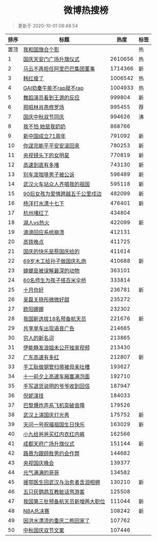 <h1 align="center">微博热搜榜</h1>

> 更新于 2020-10-01 08:48:54

| 排序 | 标题                                                                                                                                                                                                                             | 热度    | 标签 |
| ---- | -------------------------------------------------------------------------------------------------------------------------------------------------------------------------------------------------------------------------------- | ------- | ---- |
| 置顶 | [我和国旗合个影](https://s.weibo.com/weibo?q=%23%E6%88%91%E5%92%8C%E5%9B%BD%E6%97%97%E5%90%88%E4%B8%AA%E5%BD%B1%23&Refer=new_time)                                                                                               |         | 热   |
| 1    | [国庆天安门广场升旗仪式](https://s.weibo.com/weibo?q=%23%E5%9B%BD%E5%BA%86%E5%A4%A9%E5%AE%89%E9%97%A8%E5%B9%BF%E5%9C%BA%E5%8D%87%E6%97%97%E4%BB%AA%E5%BC%8F%23&Refer=top)                                                        | 2610656 | 热   |
| 2    | [马云不再担任阿里巴巴集团董事](https://s.weibo.com/weibo?q=%23%E9%A9%AC%E4%BA%91%E4%B8%8D%E5%86%8D%E6%8B%85%E4%BB%BB%E9%98%BF%E9%87%8C%E5%B7%B4%E5%B7%B4%E9%9B%86%E5%9B%A2%E8%91%A3%E4%BA%8B%23&Refer=top)                       | 1714366 | 新   |
| 3    | [韩红瘦了](https://s.weibo.com/weibo?q=%23%E9%9F%A9%E7%BA%A2%E7%98%A6%E4%BA%86%23&Refer=top)                                                                                                                                     | 1006542 | 热   |
| 4    | [GAI劝秦牛能不rap就不rap](https://s.weibo.com/weibo?q=%23GAI%E5%8A%9D%E7%A7%A6%E7%89%9B%E8%83%BD%E4%B8%8Drap%E5%B0%B1%E4%B8%8Drap%23&Refer=top)                                                                                  | 1004933 | 热   |
| 5    | [舞蹈演员看到王源的反应](https://s.weibo.com/weibo?q=%23%E8%88%9E%E8%B9%88%E6%BC%94%E5%91%98%E7%9C%8B%E5%88%B0%E7%8E%8B%E6%BA%90%E7%9A%84%E5%8F%8D%E5%BA%94%23&Refer=top)                                                        | 999804  | 新   |
| 6    | [邢昭林肖燕修罗场](https://s.weibo.comjavascript:void(0);)                                                                                                                                                                       | 995455  | 荐   |
| 7    | [国庆中秋双节同庆](https://s.weibo.com/weibo?q=%23%E5%9B%BD%E5%BA%86%E4%B8%AD%E7%A7%8B%E5%8F%8C%E8%8A%82%E5%90%8C%E5%BA%86%23&Refer=top)                                                                                         | 994626  | 沸   |
| 8    | [我不怕 她是我奶奶](https://s.weibo.com/weibo?q=%E6%88%91%E4%B8%8D%E6%80%95%20%E5%A5%B9%E6%98%AF%E6%88%91%E5%A5%B6%E5%A5%B6&Refer=top)                                                                                           | 868766  |      |
| 9    | [新中国成立71周年](https://s.weibo.com/weibo?q=%23%E6%96%B0%E4%B8%AD%E5%9B%BD%E6%88%90%E7%AB%8B71%E5%91%A8%E5%B9%B4%23&Refer=top)                                                                                                | 791092  | 新   |
| 10   | [你逞完能平平安安滚回来](https://s.weibo.com/weibo?q=%E4%BD%A0%E9%80%9E%E5%AE%8C%E8%83%BD%E5%B9%B3%E5%B9%B3%E5%AE%89%E5%AE%89%E6%BB%9A%E5%9B%9E%E6%9D%A5&Refer=top)                                                              | 780253  | 新   |
| 11   | [央视镜头下的女明星](https://s.weibo.com/weibo?q=%23%E5%A4%AE%E8%A7%86%E9%95%9C%E5%A4%B4%E4%B8%8B%E7%9A%84%E5%A5%B3%E6%98%8E%E6%98%9F%23&Refer=top)                                                                              | 770819  | 新   |
| 12   | [高速到底有多堵](https://s.weibo.com/weibo?q=%23%E9%AB%98%E9%80%9F%E5%88%B0%E5%BA%95%E6%9C%89%E5%A4%9A%E5%A0%B5%23&Refer=top)                                                                                                    | 743130  | 新   |
| 13   | [别车泼咖啡男子被公诉](https://s.weibo.com/weibo?q=%23%E5%88%AB%E8%BD%A6%E6%B3%BC%E5%92%96%E5%95%A1%E7%94%B7%E5%AD%90%E8%A2%AB%E5%85%AC%E8%AF%89%23&Refer=top)                                                                   | 596489  | 新   |
| 14   | [武汉火车站众人齐唱我的祖国](https://s.weibo.com/weibo?q=%23%E6%AD%A6%E6%B1%89%E7%81%AB%E8%BD%A6%E7%AB%99%E4%BC%97%E4%BA%BA%E9%BD%90%E5%94%B1%E6%88%91%E7%9A%84%E7%A5%96%E5%9B%BD%23&Refer=top)                                  | 595118  | 新   |
| 15   | [90后女孩为爱情跨越五千公里戍边](https://s.weibo.com/weibo?q=90%E5%90%8E%E5%A5%B3%E5%AD%A9%E4%B8%BA%E7%88%B1%E6%83%85%E8%B7%A8%E8%B6%8A%E4%BA%94%E5%8D%83%E5%85%AC%E9%87%8C%E6%88%8D%E8%BE%B9&Refer=top)                         | 482099  | 新   |
| 16   | [杨洋打水漂十七下](https://s.weibo.com/weibo?q=%23%E6%9D%A8%E6%B4%8B%E6%89%93%E6%B0%B4%E6%BC%82%E5%8D%81%E4%B8%83%E4%B8%8B%23&Refer=top)                                                                                         | 476401  | 新   |
| 17   | [杭州堵红了](https://s.weibo.com/weibo?q=%23%E6%9D%AD%E5%B7%9E%E5%A0%B5%E7%BA%A2%E4%BA%86%23&Refer=top)                                                                                                                          | 434804  |      |
| 18   | [湖人vs热火](https://s.weibo.com/weibo?q=%23%E6%B9%96%E4%BA%BAvs%E7%83%AD%E7%81%AB%23&Refer=top)                                                                                                                                 | 422099  | 新   |
| 19   | [滴滴回应系统崩溃](https://s.weibo.com/weibo?q=%23%E6%BB%B4%E6%BB%B4%E5%9B%9E%E5%BA%94%E7%B3%BB%E7%BB%9F%E5%B4%A9%E6%BA%83%23&Refer=top)                                                                                         | 412131  |      |
| 20   | [高铁晚点](https://s.weibo.com/weibo?q=%E9%AB%98%E9%93%81%E6%99%9A%E7%82%B9&Refer=top)                                                                                                                                           | 411725  |      |
| 21   | [国庆的快乐是蔡国庆给的](https://s.weibo.com/weibo?q=%23%E5%9B%BD%E5%BA%86%E7%9A%84%E5%BF%AB%E4%B9%90%E6%98%AF%E8%94%A1%E5%9B%BD%E5%BA%86%E7%BB%99%E7%9A%84%23&Refer=top)                                                        | 411614  |      |
| 22   | [69岁木工给孙子做国庆礼炮](https://s.weibo.com/weibo?q=69%E5%B2%81%E6%9C%A8%E5%B7%A5%E7%BB%99%E5%AD%99%E5%AD%90%E5%81%9A%E5%9B%BD%E5%BA%86%E7%A4%BC%E7%82%AE&Refer=top)                                                          | 410688  | 新   |
| 23   | [蟑螂是被误解最深的动物](https://s.weibo.com/weibo?q=%23%E8%9F%91%E8%9E%82%E6%98%AF%E8%A2%AB%E8%AF%AF%E8%A7%A3%E6%9C%80%E6%B7%B1%E7%9A%84%E5%8A%A8%E7%89%A9%23&Refer=top)                                                        | 363101  |      |
| 24   | [60名师生为孩子搭百米伞桥](https://s.weibo.com/weibo?q=%2360%E5%90%8D%E5%B8%88%E7%94%9F%E4%B8%BA%E5%AD%A9%E5%AD%90%E6%90%AD%E7%99%BE%E7%B1%B3%E4%BC%9E%E6%A1%A5%23&Refer=top)                                                    | 333814  |      |
| 25   | [十月你好](https://s.weibo.com/weibo?q=%23%E5%8D%81%E6%9C%88%E4%BD%A0%E5%A5%BD%23&Refer=top)                                                                                                                                     | 236781  | 新   |
| 26   | [吴磊关晓彤微微好甜](https://s.weibo.com/weibo?q=%23%E5%90%B4%E7%A3%8A%E5%85%B3%E6%99%93%E5%BD%A4%E5%BE%AE%E5%BE%AE%E5%A5%BD%E7%94%9C%23&Refer=top)                                                                              | 235272  |      |
| 27   | [欧阳娜娜](https://s.weibo.com/weibo?q=%E6%AC%A7%E9%98%B3%E5%A8%9C%E5%A8%9C&Refer=top)                                                                                                                                           | 232302  |      |
| 28   | [我国新选拔18名预备航天员](https://s.weibo.com/weibo?q=%23%E6%88%91%E5%9B%BD%E6%96%B0%E9%80%89%E6%8B%9418%E5%90%8D%E9%A2%84%E5%A4%87%E8%88%AA%E5%A4%A9%E5%91%98%23&Refer=top)                                                    | 221676  | 新   |
| 29   | [共享单车出现语音广告](https://s.weibo.com/weibo?q=%23%E5%85%B1%E4%BA%AB%E5%8D%95%E8%BD%A6%E5%87%BA%E7%8E%B0%E8%AF%AD%E9%9F%B3%E5%B9%BF%E5%91%8A%23&Refer=top)                                                                   | 214685  |      |
| 30   | [穷人的新名词](https://s.weibo.com/weibo?q=%23%E7%A9%B7%E4%BA%BA%E7%9A%84%E6%96%B0%E5%90%8D%E8%AF%8D%23&Refer=top)                                                                                                               | 213865  |      |
| 31   | [伊能静发浪姐未公开独家视频](https://s.weibo.com/weibo?q=%23%E4%BC%8A%E8%83%BD%E9%9D%99%E5%8F%91%E6%B5%AA%E5%A7%90%E6%9C%AA%E5%85%AC%E5%BC%80%E7%8B%AC%E5%AE%B6%E8%A7%86%E9%A2%91%23&Refer=top)                                  | 213430  |      |
| 32   | [广东高速有多红](https://s.weibo.com/weibo?q=%23%E5%B9%BF%E4%B8%9C%E9%AB%98%E9%80%9F%E6%9C%89%E5%A4%9A%E7%BA%A2%23&Refer=top)                                                                                                    | 212807  | 新   |
| 33   | [手工耿做钢管扫帚被母亲吐槽](https://s.weibo.com/weibo?q=%23%E6%89%8B%E5%B7%A5%E8%80%BF%E5%81%9A%E9%92%A2%E7%AE%A1%E6%89%AB%E5%B8%9A%E8%A2%AB%E6%AF%8D%E4%BA%B2%E5%90%90%E6%A7%BD%23&Refer=top)                                  | 193627  |      |
| 34   | [十一前夕上高速车厢塞满泡面](https://s.weibo.com/weibo?q=%23%E5%8D%81%E4%B8%80%E5%89%8D%E5%A4%95%E4%B8%8A%E9%AB%98%E9%80%9F%E8%BD%A6%E5%8E%A2%E5%A1%9E%E6%BB%A1%E6%B3%A1%E9%9D%A2%23&Refer=top)                                  | 192710  |      |
| 35   | [手写退货说明的爷爷收到回信](https://s.weibo.com/weibo?q=%23%E6%89%8B%E5%86%99%E9%80%80%E8%B4%A7%E8%AF%B4%E6%98%8E%E7%9A%84%E7%88%B7%E7%88%B7%E6%94%B6%E5%88%B0%E5%9B%9E%E4%BF%A1%23&Refer=top)                                  | 187947  |      |
| 36   | [倪妮演技](https://s.weibo.com/weibo?q=%E5%80%AA%E5%A6%AE%E6%BC%94%E6%8A%80&Refer=top)                                                                                                                                           | 184033  |      |
| 37   | [巴黎爆炸声系飞机突破音障](https://s.weibo.com/weibo?q=%23%E5%B7%B4%E9%BB%8E%E7%88%86%E7%82%B8%E5%A3%B0%E7%B3%BB%E9%A3%9E%E6%9C%BA%E7%AA%81%E7%A0%B4%E9%9F%B3%E9%9A%9C%23&Refer=top)                                             | 179526  |      |
| 38   | [武汉上演国庆灯光秀](https://s.weibo.com/weibo?q=%23%E6%AD%A6%E6%B1%89%E4%B8%8A%E6%BC%94%E5%9B%BD%E5%BA%86%E7%81%AF%E5%85%89%E7%A7%80%23&Refer=top)                                                                              | 175752  | 新   |
| 39   | [天问一号祝福祖国生日快乐](https://s.weibo.com/weibo?q=%23%E5%A4%A9%E9%97%AE%E4%B8%80%E5%8F%B7%E7%A5%9D%E7%A6%8F%E7%A5%96%E5%9B%BD%E7%94%9F%E6%97%A5%E5%BF%AB%E4%B9%90%23&Refer=top)                                             | 163029  | 新   |
| 40   | [小九给爸爸买红内衣红内裤](https://s.weibo.com/weibo?q=%E5%B0%8F%E4%B9%9D%E7%BB%99%E7%88%B8%E7%88%B8%E4%B9%B0%E7%BA%A2%E5%86%85%E8%A1%A3%E7%BA%A2%E5%86%85%E8%A3%A4&Refer=top)                                                   | 162566  |      |
| 41   | [成都天府广场升旗仪式](https://s.weibo.com/weibo?q=%23%E6%88%90%E9%83%BD%E5%A4%A9%E5%BA%9C%E5%B9%BF%E5%9C%BA%E5%8D%87%E6%97%97%E4%BB%AA%E5%BC%8F%23&Refer=top)                                                                   | 151144  | 新   |
| 42   | [路晋为跟顾胜男约会作弊](https://s.weibo.com/weibo?q=%23%E8%B7%AF%E6%99%8B%E4%B8%BA%E8%B7%9F%E9%A1%BE%E8%83%9C%E7%94%B7%E7%BA%A6%E4%BC%9A%E4%BD%9C%E5%BC%8A%23&Refer=top)                                                        | 144682  |      |
| 43   | [央视国庆晚会](https://s.weibo.com/weibo?q=%23%E5%A4%AE%E8%A7%86%E5%9B%BD%E5%BA%86%E6%99%9A%E4%BC%9A%23&Refer=top)                                                                                                               | 139377  |      |
| 44   | [元气满满的哥哥](https://s.weibo.com/weibo?q=%E5%85%83%E6%B0%94%E6%BB%A1%E6%BB%A1%E7%9A%84%E5%93%A5%E5%93%A5&Refer=top)                                                                                                          | 134582  |      |
| 45   | [援鄂医生回武汉与治愈者含泪相拥](https://s.weibo.com/weibo?q=%E6%8F%B4%E9%84%82%E5%8C%BB%E7%94%9F%E5%9B%9E%E6%AD%A6%E6%B1%89%E4%B8%8E%E6%B2%BB%E6%84%88%E8%80%85%E5%90%AB%E6%B3%AA%E7%9B%B8%E6%8B%A5&Refer=top)                  | 130210  | 新   |
| 46   | [五只灰鹦鹉互教脏话骂游客](https://s.weibo.com/weibo?q=%23%E4%BA%94%E5%8F%AA%E7%81%B0%E9%B9%A6%E9%B9%89%E4%BA%92%E6%95%99%E8%84%8F%E8%AF%9D%E9%AA%82%E6%B8%B8%E5%AE%A2%23&Refer=top)                                             | 125508  |      |
| 47   | [我国第三批预备航天员新增两大职位](https://s.weibo.com/weibo?q=%23%E6%88%91%E5%9B%BD%E7%AC%AC%E4%B8%89%E6%89%B9%E9%A2%84%E5%A4%87%E8%88%AA%E5%A4%A9%E5%91%98%E6%96%B0%E5%A2%9E%E4%B8%A4%E5%A4%A7%E8%81%8C%E4%BD%8D%23&Refer=top) | 111044  | 新   |
| 48   | [NBA总决赛](https://s.weibo.com/weibo?q=%23NBA%E6%80%BB%E5%86%B3%E8%B5%9B%23&Refer=top)                                                                                                                                          | 108242  | 新   |
| 49   | [因洪水漂流的重庆二熊回家了](https://s.weibo.com/weibo?q=%23%E5%9B%A0%E6%B4%AA%E6%B0%B4%E6%BC%82%E6%B5%81%E7%9A%84%E9%87%8D%E5%BA%86%E4%BA%8C%E7%86%8A%E5%9B%9E%E5%AE%B6%E4%BA%86%23&Refer=top)                                  | 107762  |      |
| 50   | [中秋国庆双节文案](https://s.weibo.com/weibo?q=%E4%B8%AD%E7%A7%8B%E5%9B%BD%E5%BA%86%E5%8F%8C%E8%8A%82%E6%96%87%E6%A1%88&Refer=top)                                                                                               | 107446  |      |